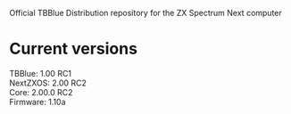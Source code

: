 Official TBBlue Distribution repository for the ZX Spectrum Next computer

Current versions  
================  
TBBlue:     1.00     RC1  
NextZXOS:   2.00     RC2  
Core:       2.00.0   RC2  
Firmware:   1.10a  
